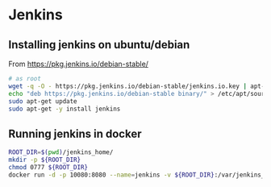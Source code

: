 # Jenkins

## Installing jenkins on ubuntu/debian

From https://pkg.jenkins.io/debian-stable/

```bash
# as root
wget -q -O - https://pkg.jenkins.io/debian-stable/jenkins.io.key | apt-key add -
echo "deb https://pkg.jenkins.io/debian-stable binary/" > /etc/apt/sources.list.d/jenkins.list
sudo apt-get update
sudo apt-get -y install jenkins
```


## Running jenkins in docker

```bash
ROOT_DIR=$(pwd)/jenkins_home/
mkdir -p ${ROOT_DIR}
chmod 0777 ${ROOT_DIR}
docker run -d -p 10080:8080 --name=jenkins -v ${ROOT_DIR}:/var/jenkins_home/ -t jenkins/jenkins:lts
```
